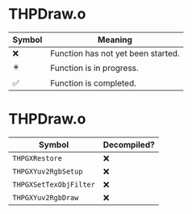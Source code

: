 # THPDraw.o
| Symbol | Meaning 
| ------------- | ------------- 
| :x: | Function has not yet been started. 
| :eight_pointed_black_star: | Function is in progress. 
| :white_check_mark: | Function is completed. 


# THPDraw.o
| Symbol | Decompiled? |
| ------------- | ------------- |
| `THPGXRestore` | :x: |
| `THPGXYuv2RgbSetup` | :x: |
| `THPGXSetTexObjFilter` | :x: |
| `THPGXYuv2RgbDraw` | :x: |
